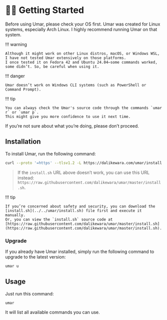 # 🏃‍♂️ Getting Started

Before using Umar, please check your OS first. Umar was created for Linux systems, especially Arch Linux.
I highly recommend running Umar on that system.

!!! warning

    Although it might work on other Linux distros, macOS, or Windows WSL, I have not tested Umar extensively on those platforms.
    I once tested it on Fedora 42 and Ubuntu 24.04—some commands worked, some didn’t. So, be careful when using it.

!!! danger

    Umar doesn’t work on Windows CLI systems (such as PowerShell or Command Prompt).

!!! tip

    You can always check the Umar's source code through the commands `umar r` or `umar p`.
    This might give you more confidence to use it next time.

If you’re not sure about what you’re doing, please don’t proceed.

## Installation

To install Umar, run the following command:

```bash
curl --proto '=https' --tlsv1.2 -L https://dalikewara.com/umar/install.sh | sh
```

> If the `install.sh` URL above doesn’t work, you can use this URL instead: `https://raw.githubusercontent.com/dalikewara/umar/master/install.sh`.
 
!!! tip

    If you’re concerned about safety and security, you can download the [install.sh](../../umar/install.sh) file first and execute it manually.
    Or, you can view the `install.sh` source code at [https://raw.githubusercontent.com/dalikewara/umar/master/install.sh](https://raw.githubusercontent.com/dalikewara/umar/master/install.sh).

### Upgrade

If you already have Umar installed, simply run the following command to upgrade to the latest version:

```bash
umar u
```

## Usage

Just run this command:

```bash
umar
```

It will list all available commands you can use.